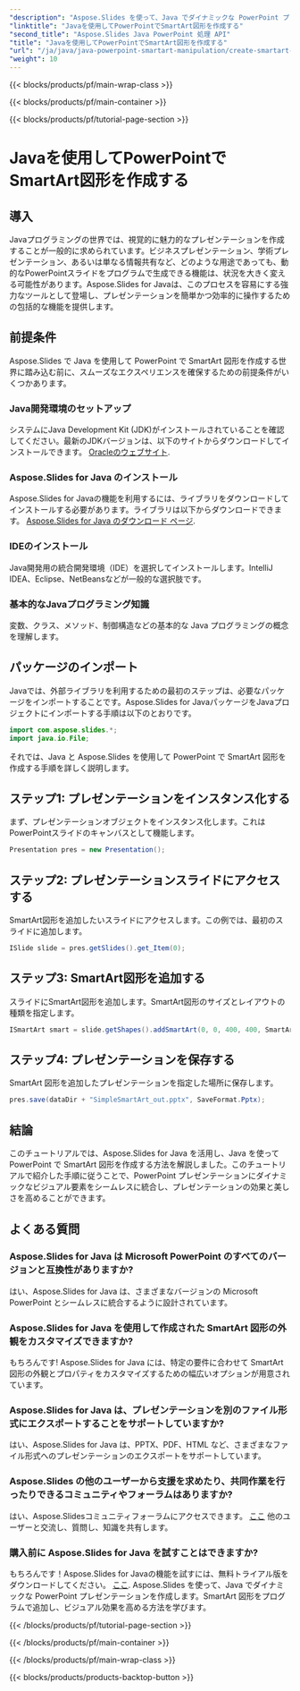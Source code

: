 ```yaml
---
"description": "Aspose.Slides を使って、Java でダイナミックな PowerPoint プレゼンテーションを作成します。SmartArt 図形をプログラムで追加し、ビジュアル効果を高める方法を学びます。"
"linktitle": "Javaを使用してPowerPointでSmartArt図形を作成する"
"second_title": "Aspose.Slides Java PowerPoint 処理 API"
"title": "Javaを使用してPowerPointでSmartArt図形を作成する"
"url": "/ja/java/java-powerpoint-smartart-manipulation/create-smartart-shape-powerpoint-java/"
"weight": 10
---
```


{{< blocks/products/pf/main-wrap-class >}}

{{< blocks/products/pf/main-container >}}

{{< blocks/products/pf/tutorial-page-section >}}

# Javaを使用してPowerPointでSmartArt図形を作成する

## 導入
Javaプログラミングの世界では、視覚的に魅力的なプレゼンテーションを作成することが一般的に求められています。ビジネスプレゼンテーション、学術プレゼンテーション、あるいは単なる情報共有など、どのような用途であっても、動的なPowerPointスライドをプログラムで生成できる機能は、状況を大きく変える可能性があります。Aspose.Slides for Javaは、このプロセスを容易にする強力なツールとして登場し、プレゼンテーションを簡単かつ効率的に操作するための包括的な機能を提供します。
## 前提条件
Aspose.Slides で Java を使用して PowerPoint で SmartArt 図形を作成する世界に踏み込む前に、スムーズなエクスペリエンスを確保するための前提条件がいくつかあります。
### Java開発環境のセットアップ
システムにJava Development Kit (JDK)がインストールされていることを確認してください。最新のJDKバージョンは、以下のサイトからダウンロードしてインストールできます。 [Oracleのウェブサイト](https://www。oracle.com/java/technologies/javase-downloads.html).
### Aspose.Slides for Java のインストール
Aspose.Slides for Javaの機能を利用するには、ライブラリをダウンロードしてインストールする必要があります。ライブラリは以下からダウンロードできます。 [Aspose.Slides for Java のダウンロード ページ](https://releases。aspose.com/slides/java/).
### IDEのインストール
Java開発用の統合開発環境（IDE）を選択してインストールします。IntelliJ IDEA、Eclipse、NetBeansなどが一般的な選択肢です。
### 基本的なJavaプログラミング知識
変数、クラス、メソッド、制御構造などの基本的な Java プログラミングの概念を理解します。

## パッケージのインポート
Javaでは、外部ライブラリを利用するための最初のステップは、必要なパッケージをインポートすることです。Aspose.Slides for JavaパッケージをJavaプロジェクトにインポートする手順は以下のとおりです。

```java
import com.aspose.slides.*;
import java.io.File;
```
それでは、Java と Aspose.Slides を使用して PowerPoint で SmartArt 図形を作成する手順を詳しく説明します。
## ステップ1: プレゼンテーションをインスタンス化する
まず、プレゼンテーションオブジェクトをインスタンス化します。これはPowerPointスライドのキャンバスとして機能します。
```java
Presentation pres = new Presentation();
```
## ステップ2: プレゼンテーションスライドにアクセスする
SmartArt図形を追加したいスライドにアクセスします。この例では、最初のスライドに追加します。
```java
ISlide slide = pres.getSlides().get_Item(0);
```
## ステップ3: SmartArt図形を追加する
スライドにSmartArt図形を追加します。SmartArt図形のサイズとレイアウトの種類を指定します。
```java
ISmartArt smart = slide.getShapes().addSmartArt(0, 0, 400, 400, SmartArtLayoutType.BasicBlockList);
```
## ステップ4: プレゼンテーションを保存する
SmartArt 図形を追加したプレゼンテーションを指定した場所に保存します。
```java
pres.save(dataDir + "SimpleSmartArt_out.pptx", SaveFormat.Pptx);
```

## 結論
このチュートリアルでは、Aspose.Slides for Java を活用し、Java を使って PowerPoint で SmartArt 図形を作成する方法を解説しました。このチュートリアルで紹介した手順に従うことで、PowerPoint プレゼンテーションにダイナミックなビジュアル要素をシームレスに統合し、プレゼンテーションの効果と美しさを高めることができます。
## よくある質問
### Aspose.Slides for Java は Microsoft PowerPoint のすべてのバージョンと互換性がありますか?
はい、Aspose.Slides for Java は、さまざまなバージョンの Microsoft PowerPoint とシームレスに統合するように設計されています。
### Aspose.Slides for Java を使用して作成された SmartArt 図形の外観をカスタマイズできますか?
もちろんです! Aspose.Slides for Java には、特定の要件に合わせて SmartArt 図形の外観とプロパティをカスタマイズするための幅広いオプションが用意されています。
### Aspose.Slides for Java は、プレゼンテーションを別のファイル形式にエクスポートすることをサポートしていますか?
はい、Aspose.Slides for Java は、PPTX、PDF、HTML など、さまざまなファイル形式へのプレゼンテーションのエクスポートをサポートしています。
### Aspose.Slides の他のユーザーから支援を求めたり、共同作業を行ったりできるコミュニティやフォーラムはありますか?
はい、Aspose.Slidesコミュニティフォーラムにアクセスできます。 [ここ](https://forum.aspose.com/c/slides/11) 他のユーザーと交流し、質問し、知識を共有します。
### 購入前に Aspose.Slides for Java を試すことはできますか?
もちろんです！Aspose.Slides for Javaの機能を試すには、無料トライアル版をダウンロードしてください。 [ここ](https://releases。aspose.com/).
Aspose.Slides を使って、Java でダイナミックな PowerPoint プレゼンテーションを作成します。SmartArt 図形をプログラムで追加し、ビジュアル効果を高める方法を学びます。

{{< /blocks/products/pf/tutorial-page-section >}}

{{< /blocks/products/pf/main-container >}}

{{< /blocks/products/pf/main-wrap-class >}}

{{< blocks/products/products-backtop-button >}}